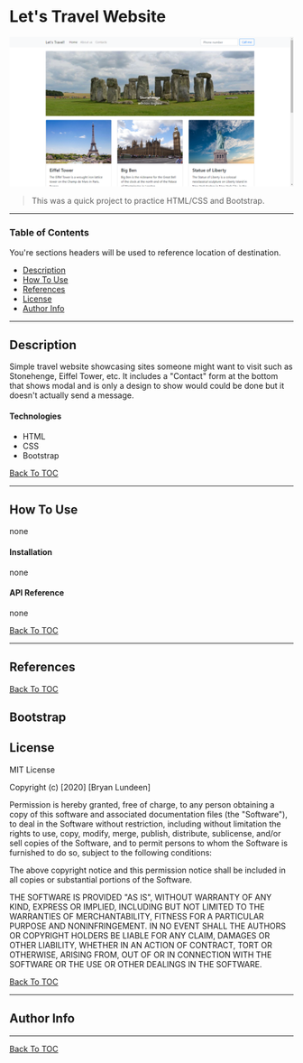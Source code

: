 # Let's Travel Website

![Project Image](./images/Lets-Travel-Thumb.png)

> This was a quick project to practice HTML/CSS and Bootstrap.

---

### Table of Contents
You're sections headers will be used to reference location of destination.

- [Description](#description)
- [How To Use](#how-to-use)
- [References](#references)
- [License](#license)
- [Author Info](#author-info)

---

## Description

Simple travel website showcasing sites someone might want to visit such as Stonehenge, Eiffel Tower, etc. It includes a "Contact" form at the bottom that shows modal and is only a design to show would could be done but it doesn't actually send a message. 

#### Technologies

- HTML
- CSS
- Bootstrap

[Back To TOC](#table-of-contents)

---

## How To Use
none

#### Installation
none


#### API Reference
none

[Back To TOC](#table-of-contents)

---

## References

[Back To TOC](#table-of-contents)

Bootstrap
---

## License

MIT License

Copyright (c) [2020] [Bryan Lundeen]

Permission is hereby granted, free of charge, to any person obtaining a copy
of this software and associated documentation files (the "Software"), to deal
in the Software without restriction, including without limitation the rights
to use, copy, modify, merge, publish, distribute, sublicense, and/or sell
copies of the Software, and to permit persons to whom the Software is
furnished to do so, subject to the following conditions:

The above copyright notice and this permission notice shall be included in all
copies or substantial portions of the Software.

THE SOFTWARE IS PROVIDED "AS IS", WITHOUT WARRANTY OF ANY KIND, EXPRESS OR
IMPLIED, INCLUDING BUT NOT LIMITED TO THE WARRANTIES OF MERCHANTABILITY,
FITNESS FOR A PARTICULAR PURPOSE AND NONINFRINGEMENT. IN NO EVENT SHALL THE
AUTHORS OR COPYRIGHT HOLDERS BE LIABLE FOR ANY CLAIM, DAMAGES OR OTHER
LIABILITY, WHETHER IN AN ACTION OF CONTRACT, TORT OR OTHERWISE, ARISING FROM,
OUT OF OR IN CONNECTION WITH THE SOFTWARE OR THE USE OR OTHER DEALINGS IN THE
SOFTWARE.

[Back To TOC](#table-of-contents)

---

## Author Info

---

[Back To TOC](#table-of-contents)
